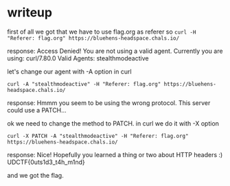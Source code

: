 # writeup

first of all we got that we have to use flag.org as referer
so 
```curl -H "Referer: flag.org" https://bluehens-headspace.chals.io/```

response: Access Denied! You are not using a valid agent. Currently you are using: curl/7.80.0
Valid Agents: stealthmodeactive

let's change our agent with -A option in curl

```curl -A "stealthmodeactive" -H "Referer: flag.org" https://bluehens-headspace.chals.io/```

response: Hmmm you seem to be using the wrong protocol. This server could use a PATCH...

ok we need to change the method to PATCH. in curl we do it with -X option

```curl -X PATCH -A "stealthmodeactive" -H "Referer: flag.org" https://bluehens-headspace.chals.io/```

response: Nice! Hopefully you learned a thing or two about HTTP headers :) UDCTF{0uts1d3_t4h_m1nd}

and we got the flag.

